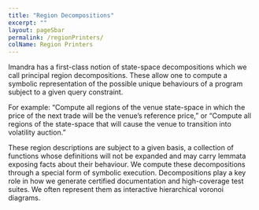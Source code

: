 ```yaml
---
title: "Region Decompositions"
excerpt: ""
layout: pageSbar
permalink: /regionPrinters/
colName: Region Printers
---
```

Imandra has a first-class notion of state-space decompositions which we call principal region decompositions. These allow one to compute a symbolic representation of the possible unique behaviours of a program subject to a given query constraint. 

For example: “Compute all regions of the venue state-space in which the price of the next trade will be the venue’s reference price,” or “Compute all regions of the state-space that will cause the venue to transition into volatility auction.”

These region descriptions are subject to a given basis, a collection of functions whose definitions will not be expanded and may carry lemmata exposing facts about their behaviour. We compute these decompositions through a special form of symbolic execution. Decompositions play a key role in how we generate certified documentation and high-coverage test suites. We often represent them as interactive hierarchical voronoi diagrams.

